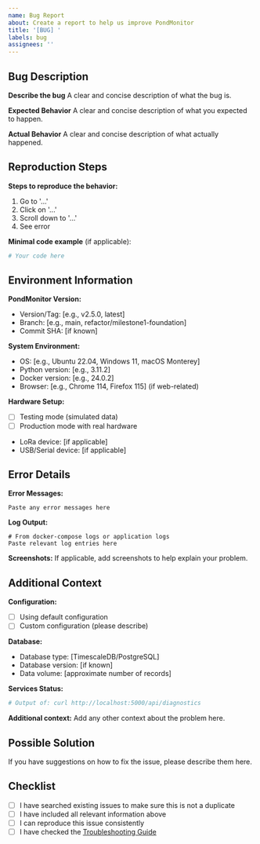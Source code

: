 ```yaml
---
name: Bug Report
about: Create a report to help us improve PondMonitor
title: '[BUG] '
labels: bug
assignees: ''
---
```


## Bug Description
**Describe the bug**
A clear and concise description of what the bug is.

**Expected Behavior**
A clear and concise description of what you expected to happen.

**Actual Behavior**
A clear and concise description of what actually happened.

## Reproduction Steps
**Steps to reproduce the behavior:**
1. Go to '...'
2. Click on '...'
3. Scroll down to '...'
4. See error

**Minimal code example** (if applicable):
```python
# Your code here
```

## Environment Information
**PondMonitor Version:**
- Version/Tag: [e.g., v2.5.0, latest]
- Branch: [e.g., main, refactor/milestone1-foundation]
- Commit SHA: [if known]

**System Environment:**
- OS: [e.g., Ubuntu 22.04, Windows 11, macOS Monterey]
- Python version: [e.g., 3.11.2]
- Docker version: [e.g., 24.0.2]
- Browser: [e.g., Chrome 114, Firefox 115] (if web-related)

**Hardware Setup:**
- [ ] Testing mode (simulated data)
- [ ] Production mode with real hardware
- LoRa device: [if applicable]
- USB/Serial device: [if applicable]

## Error Details
**Error Messages:**
```
Paste any error messages here
```

**Log Output:**
```
# From docker-compose logs or application logs
Paste relevant log entries here
```

**Screenshots:**
If applicable, add screenshots to help explain your problem.

## Additional Context
**Configuration:**
- [ ] Using default configuration
- [ ] Custom configuration (please describe)

**Database:**
- Database type: [TimescaleDB/PostgreSQL]
- Database version: [if known]
- Data volume: [approximate number of records]

**Services Status:**
```bash
# Output of: curl http://localhost:5000/api/diagnostics
```

**Additional context:**
Add any other context about the problem here.

## Possible Solution
If you have suggestions on how to fix the issue, please describe them here.

## Checklist
- [ ] I have searched existing issues to make sure this is not a duplicate
- [ ] I have included all relevant information above
- [ ] I can reproduce this issue consistently
- [ ] I have checked the [Troubleshooting Guide](../docs/TROUBLESHOOTING.md)